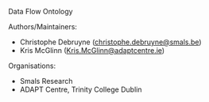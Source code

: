 Data Flow Ontology

Authors/Maintainers: 

* Christophe Debruyne (christophe.debruyne@smals.be)
* Kris McGlinn (Kris.McGlinn@adaptcentre.ie)

Organisations: 

* Smals Research
* ADAPT Centre, Trinity College Dublin
